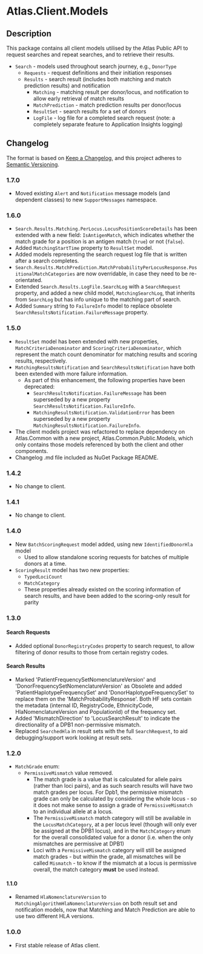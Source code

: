 ﻿# Atlas.Client.Models

## Description
This package contains all client models utilised by the Atlas Public API to request searches and repeat searches, and to retrieve their results.

* `Search` - models used throughout search journey, e.g., `DonorType`
  * `Requests` - request definitions and their initiation responses
  * `Results` - search result (includes both matching and match prediction results) and notification
    * `Matching` - matching result per donor/locus, and notification to allow early retrieval of match results
    * `MatchPrediction` - match prediction results per donor/locus
    * `ResultSet` - search results for a set of donors
    * `LogFile` - log file for a completed search request (note: a completely separate feature to Application Insights logging)

## Changelog
The format is based on [Keep a Changelog](https://keepachangelog.com/en/1.0.0/),
and this project adheres to [Semantic Versioning](https://semver.org/spec/v2.0.0.html).

### 1.7.0
* Moved existing `Alert` and `Notification` message models (and dependent classes) to new `SupportMessages` namespace.

### 1.6.0
* `Search.Results.Matching.PerLocus.LocusPositionScoreDetails` has been extended with a new field: `IsAntigenMatch`, which indicates whether the match grade for a position is an antigen match (`true`) or not (`false`).
* Added `MatchingStartTime` property to `ResultSet` model.
* Added models representing the search request log file that is written after a search completes.
* `Search.Results.MatchPrediction.MatchProbabilityPerLocusResponse.PositionalMatchCategories` are now overridable, in case they need to be re-orientated.
* Extended `Search.Results.LogFile.SearchLog` with a `SearchRequest` property, and added a new child model, `MatchingSearchLog`, that inherits from `SearchLog` but has info unique to the matching part of search.
* Added `Summary` string to `FailureInfo` model to replace obsolete `SearchResultsNotification.FailureMessage` property.

### 1.5.0
* `ResultSet` model has been extended with new properties, `MatchCriteriaDenominator` and `ScoringCriteriaDenominator`, which represent the match count denominator for matching results and scoring results, respectively.
* `MatchingResultsNotification` and `SearchResultsNotification` have both been extended with more failure information.
  * As part of this enhancement, the following properties have been deprecated:
    * `SearchResultsNotification.FailureMessage` has been superseded by a new property `SearchResultsNotification.FailureInfo`.
    * `MatchingResultsNotification.ValidationError` has been superseded by a new property `MatchingResultsNotification.FailureInfo`.
* The client models project was refactored to replace dependency on Atlas.Common with a new project, Atlas.Common.Public.Models, which only contains those models referenced by both the client and other components.
* Changelog .md file included as NuGet Package README.

### 1.4.2
* No change to client.

### 1.4.1
* No change to client.

### 1.4.0

* New `BatchScoringRequest` model added, using new `IdentifiedDonorHla` model
  * Used to allow standalone scoring requests for batches of multiple donors at a time. 
* `ScoringResult` model has two new properties: 
  * `TypedLociCount`
  * `MatchCategory`
  * These properties already existed on the scoring information of search results, and have been added to the scoring-only result for parity

### 1.3.0

#### Search Requests

* Added optional `DonorRegistryCodes` property to search request, to allow filtering of donor results to those from certain registry codes. 

#### Search Results

* Marked 'PatientFrequencySetNomenclatureVersion' and 'DonorFrequencySetNomenclatureVersion' as Obsolete and added 'PatientHaplotypeFrequencySet' and 'DonorHaplotypeFrequencySet' to replace them on the 'MatchProbabilityResponse'.
  Both HF sets contain the metadata (internal ID, RegistryCode, EthnicityCode, HlaNomenclatureVersion and PopulationId) of the frequency set.
* Added 'MismatchDirection' to 'LocusSearchResult' to indicate the directionality of a DPB1 non-permissive mismatch.
* Replaced `SearchedHla` in result sets with the full `SearchRequest`, to aid debugging/support work looking at result sets. 

### 1.2.0

* `MatchGrade` enum:
    * `PermissiveMismatch` value removed.
        * The match grade is a value that is calculated for allele pairs (rather than loci pairs), and as such search results will have two match grades per locus.
        For Dpb1, the permissive mismatch grade can only be calculated by considering the whole locus - so it does not make sense to assign a grade of `PermissiveMismatch`
        to an individual allele at a locus.
        * The `PermissiveMismatch` match category will still be available in the `LocusMatchCategory`, at a per locus level (though will only ever be assigned at the DPB1 locus),
        and in the `MatchCategory` enum for the overall consolidated value for a donor (i.e. when the only mismatches are permissive at DPB1)
        * Loci with a `PermissiveMismatch` category will still be assigned match grades - but within the grade, all mismatches will be called `Mismatch` - to know if the 
        mismatch at a locus is permissive overall, the match category **must** be used instead.

#### 1.1.0
* Renamed `HlaNomenclatureVersion` to `MatchingAlgorithmHlaNomenclatureVersion` on both result set and notification models,
  now that Matching and Match Prediction are able to use two different HLA versions.

### 1.0.0
* First stable release of Atlas client.